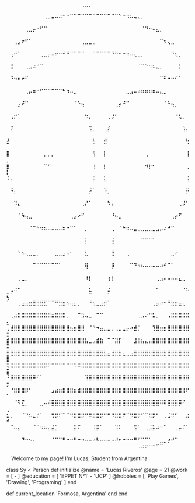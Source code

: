 ⠀⠀⠀⠀⠀⠀⠀⠀⠀⠀⠀⠀⠀⠀⠀⠀⠀⠀⠀⠀⢀⣀⡀⠀⠀⠀⠀⠀⠀⠀⠀⠀⠀⠀⠀⠀⠀⠀⠀⠀⠀⠀⠀⠀⠀⠀⠀⠀⠀⠀
⠀⠀⠀⠀⠀⠀⠀⠀⠀⠀⢀⣀⣤⠤⠴⠒⠒⠉⠉⠉⠉⠉⠉⠉⠉⠉⠉⠉⠉⠉⠑⠒⠲⠦⢤⣄⡀⠀⠀⠀⠀⠀⠀⠀⠀⠀⠀⠀⠀⠀
⠀⠀⠀⠀⠀⢀⣀⡤⠒⠋⠉⠀⠀⠀⠀⠀⠀⠀⠀⠀⠀⠀⠀⠀⠀⠀⠀⠀⠀⠀⠀⠀⠀⠀⠀⠀⠈⠙⠒⠤⣄⡀⠀⠀⠀⠀⠀⠀⠀⠀
⠀⠀⢀⣠⠖⠋⠁⠀⠀⠀⠀⠀⠀⠀⠀⠀⠀⠀⠀⠀⢀⣀⣀⣀⠀⠀⠀⠀⠀⠀⠀⠀⠀⠀⠀⠀⠀⠀⠀⠀⠀⠉⠲⢄⣀⠀⠀⠀⠀⠀
⠀⢠⠞⠁⠀⠀⠀⠀⠀⢀⣀⡤⠤⠖⠒⠚⠛⠉⠉⠉⠉⠀⠀⠉⠉⠉⠉⠉⠙⠛⠒⠒⠶⠤⢄⣀⡀⠀⠀⠀⠀⠀⠀⠀⠙⢦⡀⠀⠀⠀
⠀⣿⠀⠀⠀⢀⣠⠴⠚⠉⠀⠀⠀⠀⠀⠀⠀⠀⠀⠀⠀⠀⠀⠀⠀⠀⠀⠀⠀⠀⠀⠀⠀⠀⠀⠈⠉⠑⠲⠦⣄⡀⠀⠀⠀⠀⡇⠀⠀⠀
⠀⠙⠲⠶⠖⠋⠀⠀⠀⠀⠀⠀⠀⠀⠀⠀⠀⠀⠀⠀⠀⠀⠀⠀⠀⠀⠀⠀⠀⠀⠀⠀⠀⠀⠀⠀⠀⠀⠀⠀⠀⠉⠛⠒⠒⠊⠁⠀⠀⠀
⠀⠀⠀⠀⠀⢀⡤⠶⠒⠋⠉⠉⠉⠉⠉⠓⠲⠤⣀⠀⠀⠀⠀⠀⠀⠀⠀⠀⠀⠀⠀⠀⣀⣠⠤⠴⠶⠶⠶⠶⠤⣄⣀⠀⠀⠀⠀⠀⠀⠀
⠀⠀⠀⣠⠞⠉⠀⠀⠀⠀⠀⠀⠀⠀⠀⠀⠀⠀⠈⠑⢦⠀⠀⠀⠀⠀⠀⠀⠀⢀⡴⠚⠉⠀⠀⠀⠀⠀⠀⠀⠀⠀⠈⠓⢦⡀⠀⠀⠀⠀
⠀⢠⡞⠁⠀⠀⠀⠀⠀⠀⠀⠀⠀⠀⠀⠀⠀⠀⠀⠀⠀⠳⡄⠀⠀⠀⠀⢀⡼⠃⠀⠀⠀⠀⠀⠀⠀⠀⠀⠀⠀⠀⠀⠀⠀⠘⢧⡀⠀⠀
⠀⡟⠀⠀⠀⠀⠀⠀⠀⠀⠀⠀⠀⠀⠀⠀⠀⠀⠀⠀⠀⠀⢹⡀⠀⠀⢀⡞⠀⠀⠀⠀⠀⠀⠀⠀⠀⠀⠀⠀⠀⠀⠀⠀⠀⠀⠀⢳⡄⠀
⣼⠀⠀⠀⠀⠀⠀⠀⠀⠀⠀⠀⠀⠀⠀⠀⠀⠀⠀⠀⠀⠀⠀⣧⠀⠀⣾⠀⠀⠀⠀⠀⠀⠀⠀⠀⠀⠀⠀⠀⠀⠀⠀⠀⠀⠀⠀⠀⢷⠀
⣿⠀⠀⠀⠀⠀⠀⠀⠀⠀⡀⡀⡀⠀⠀⠀⠀⠀⠀⠀⠀⠀⠀⢻⠀⠀⡇⠀⠀⠀⠀⠀⠀⠀⠀⠀⠀⢀⠀⠀⠀⠀⠀⠀⠀⠀⠀⠀⢸⡀
⣿⠀⠀⠀⠀⠀⠀⠀⠀⠀⠉⠋⠀⠀⠀⠀⠀⠀⠀⠀⠀⠀⠀⢸⠀⠀⡇⠀⠀⠀⠀⠀⠀⠀⠀⠀⠀⠺⡗⠂⠀⠀⠀⠀⠀⠀⠀⠀⢀⡇
⠸⡄⠀⠀⠀⠀⠀⠀⠀⠀⠀⠀⠀⠀⠀⠀⠀⠀⠀⠀⠀⠀⠀⡿⠀⠀⣇⠀⠀⠀⠀⠀⠀⠀⠀⠀⠀⠀⠀⠀⠀⠀⠀⠀⠀⠀⠀⠀⢸⠀
⠀⠻⡄⠀⠀⠀⠀⠀⠀⠀⠀⠀⠀⠀⠀⠀⠀⠀⠀⠀⠀⠀⡼⠁⠀⠀⠹⡀⠀⠀⠀⠀⠀⠀⠀⠀⠀⠀⠀⠀⠀⠀⠀⠀⠀⠀⠀⠀⡿⠀
⠀⠀⠹⣄⠀⠀⠀⠀⠀⠀⠀⠀⠀⠀⠀⠀⠀⠀⠀⠀⢀⡜⠁⠀⠀⠀⠀⠳⡄⠀⠀⠀⠀⠀⠀⠀⠀⠀⠀⠀⠀⠀⠀⠀⠀⠀⢀⡼⠃⠀
⠀⠀⠀⠈⠳⢤⣀⠀⠀⠀⠀⠀⠀⠀⠀⠀⠀⢀⣠⠔⠋⠀⠀⠀⠀⠀⠀⠀⠘⠦⣀⠀⠀⠀⠀⠀⠀⠀⠀⠀⠀⠀⠀⠀⢀⡴⠋⠀⠀⠀
⠀⠀⠀⠀⠀⠀⠈⠉⠓⠲⠦⠤⠤⠤⠤⠶⠒⠉⠁⠀⠀⡀⠀⠀⠀⠀⠀⠀⢀⠀⠈⠓⠶⠤⣤⣀⣀⣀⣀⣀⣠⡤⠴⠚⠉⠀⠀⠀⠀⠀
⠀⠀⠀⠀⠀⠀⠀⠀⠀⠀⠀⠀⠀⠀⠀⠀⠀⠀⠀⠀⠀⡇⠀⠀⠀⠀⠀⠀⣾⠀⠀⠀⠀⠀⠀⠀⠉⠉⠉⠁⠀⠀⠀⠀⠀⠀⠀⠀⠀⠀
⠀⠀⠀⠑⠢⢄⣀⣀⡀⠀⠀⠀⠀⣀⣀⣠⠤⠂⠀⠀⠀⣇⠀⠀⠀⠀⠀⠀⣿⠀⠀⠀⢀⠀⠀⠀⠀⠀⠀⠀⠀⠀⠀⠀⣀⠔⠀⠀⠀⠀
⠀⠀⠀⠀⠀⠀⠀⠉⠉⠉⠉⠉⠉⠉⠁⠀⠀⠀⠀⠀⠀⢿⠀⠀⠀⠀⠀⠀⡿⠀⠀⠀⠀⠉⠙⠲⠦⠤⠤⠤⠤⠴⠚⠉⠁⠀⠀⠀⠀⠀
⠀⠀⠀⢀⣀⡀⠀⠀⠀⠀⠀⠀⠀⠀⠀⠀⠀⠀⠀⠀⠀⠸⡇⠀⠀⠀⠀⢰⡇⠀⠀⠀⠀⠀⠀⠀⠀⠀⠀⠀⢀⣠⠤⠤⠤⠤⣄⣀⠀⠀
⣀⡴⠚⠉⠀⠀⠀⠀⠀⠀⠀⠀⠀⠀⠀⠀⠀⠀⠀⠀⠀⠀⣧⠀⠀⠀⠀⡾⠀⠀⠀⠀⠀⠀⠀⠀⠀⠀⠀⠀⠁⠀⠀⠀⠀⠀⠀⠈⠓⢦
⠁⠀⠀⢀⣠⣤⣶⣿⣿⣿⣏⠉⠉⠛⣻⣶⠢⢤⣄⡀⠀⠀⠘⢦⣀⣠⡾⠁⠀⠀⠀⠀⠀⠀⠀⠀⠀⠀⠀⢀⡤⠴⠒⠛⣷⣶⣤⣄⠀⠀
⠀⢀⣴⣿⣿⣿⣿⣿⣿⣿⣿⣿⣶⣿⣿⣿⡀⠀⠀⠉⣳⢤⣀⠀⠉⠉⠀⠀⠀⠀⠀⠀⠀⠀⠀⢀⣠⠔⠛⣧⡀⠀⠀⢠⣿⣿⣿⣿⣿⣄
⢀⣾⣿⣿⣿⣿⣿⣿⣿⣿⣿⣿⣿⣿⣿⣿⣿⣦⣶⣿⣿⠀⠈⠙⠲⣤⣀⣀⡀⢀⣀⣀⡤⠴⣾⡉⠀⠀⠀⢹⣿⣶⣶⣿⣿⣿⣿⣿⣿⣿
⣾⣿⣿⣿⣿⣿⣿⣿⣿⣿⣿⣿⣿⣿⣿⣿⣿⣿⣿⣿⣿⣧⣀⣠⣾⣷⠀⠉⠉⣽⡏⠀⠀⠀⣸⣿⣦⣄⣤⣿⣿⣿⣿⣿⣿⣿⣿⣿⣿⣿
⣿⣿⣿⣿⣿⣿⣿⣿⣿⣿⣿⣿⣿⣿⣿⣿⣿⣿⣿⣿⣿⣿⣿⣿⣿⣿⣧⣤⣾⣿⣷⣄⣀⣠⣿⣿⣿⣿⣿⣿⣿⣿⣿⣿⣿⣿⣿⣿⣿⣿
⢿⣿⣿⣿⣿⣿⣿⣿⣿⣿⡿⠟⠛⠛⠛⠛⠛⠛⠻⠿⣿⣿⣿⣿⣿⣿⣿⣿⣿⣿⣿⣿⣿⣿⣿⣿⣿⣿⣿⣿⣿⣿⣿⣿⣿⣿⣿⣿⣿⣿
⠘⣿⣿⣿⣿⣿⣿⠿⠋⠁⠀⠀⠀⠀⠀⠀⠀⠀⠀⠀⠀⢹⣿⣿⣿⣿⣿⣿⣿⣿⣿⣿⣿⣿⣿⣿⣿⣿⣿⣿⣿⣿⣿⣿⣿⣿⣿⣿⣿⡿
⠀⠘⣿⣿⣿⡿⠃⠀⠀⠀⠀⠀⣠⣴⣶⣿⣿⣿⣶⣾⣿⣿⣿⣿⣿⣿⣿⣿⣿⣿⣿⣿⣿⣿⣿⣿⣿⣿⣿⣿⣿⣿⣿⣿⣿⣿⣿⣿⠟⠁
⠀⠀⠈⠻⣏⡀⠀⠀⠀⣀⠤⠾⣿⣿⣿⣿⣿⣿⣿⣿⣿⣿⣿⣿⣿⣿⣿⣿⣿⣿⣿⣿⣿⣿⣿⣿⣿⣿⣿⣿⣿⠿⠿⣿⣿⣿⡿⠋⠀⢀
⣦⡀⠀⠀⠈⠙⠦⣄⡞⠁⠀⠀⢻⡿⠏⠉⠉⠻⣿⣿⡿⠛⠿⣿⣿⡿⠛⠛⠻⣿⣿⠟⠉⠻⣿⡿⠋⠉⢿⡿⠃⠀⢀⣨⠿⠋⠀⠀⣴⠚
⠀⠉⠦⣄⠀⠀⠀⠈⠉⠲⠦⣄⣼⡁⠀⠀⠀⠀⣿⠏⠀⠀⠀⠸⡿⠁⠀⠀⠀⢹⠇⠀⠀⠀⢻⠃⠀⢀⣨⡧⠴⠒⠉⠀⠀⢀⡤⠏⠁⠀
⠀⠀⠀⠀⠙⠒⠢⠄⠀⠀⠀⠀⠈⠉⠉⠛⠒⠒⠛⠒⠲⠤⠤⠴⠧⠤⠤⠤⠤⠼⠖⠒⠒⠒⠛⠋⠉⠉⠁⠀⠀⣀⣀⡴⠞⠉⠀⠀
⠀⠀⠀⠀⠀⠀⠀⠀⠀⠀⠀⠀⠀⠀⠀⠀⠀⠀⠀⠀⠀⠀⠀⠀⠀⠀⠀⠀⠀⠀⠀⠀⠀⠀⠀⠠⠴⠖⠒⠒⠋⠉⠀⠀⠀⠀⠀
⠀⠀⠀⠀⠀⠀⠀⠀⠀⠀⠀⠀⠀⠀⠀⠀⠀⠀⠀⠀⠀⠀⠀⠀⠀⠀⠀⠀⠀⠀⠀⠀⠀⠀⠀⠀⠀⠀⠀⠀⠀⠀⠀⠀⠀⠀⠀⠀⠀⠀
Welcome to my page!
I'm Lucas, Student from Argentina

class Sy < Person
  def initialize
    @name = 'Lucas Riveros'
    @age = 21
    @work = [ - ]
    @education = [ 'EPPET N°1' - 'UCP' ]
    @hobbies = [ 'Play Games', 'Drawing', 'Programing' ]
  end

  def current_location
    'Formosa, Argentina'
  end
end
